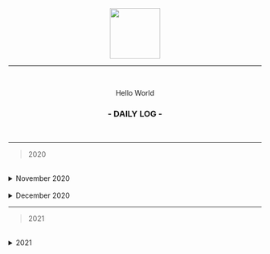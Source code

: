 <div align="center">
  <img src="https://culturenojhome.files.wordpress.com/2019/04/earth-icon.gif" width="100" height="100" />
  
  <hr height="0.5px" />
  
  <br/>
  <p> Hello World </p>
  <h3> - DAILY LOG - </h3>
  <br/>
</div>

<hr/>

> 2020

<br/>

<details>
<summary>November 2020</summary>
<br>
  <p> November 01 2020 ⟶ Hash Tables </p><br/>
  <p> November 02 2020 ⟶ Hash Tables </p><br/>
  <p> November 03 2020 ⟶ Hash Tables </p><br/>
  <p> November 04 2020 ⟶ Hash Tables </p><br/>
  <p> November 05 2020 ⟶ Hash Tables 😓 </p><br/>
  <p> November 06 2020 ⟶ ✖️ procrastination </p><br/>
  <p> November 07 2020 ⟶ ✖️ get things done </p><br/>
  <br/>
  
  <hr/>
  
  <br/>
  <p> November 08 2020 ⟶ n/a </p><br/>
  <p> November 09 2020 ⟶ ✖️ get things done </p><br/>
  <p> November 10 2020 ⟶ ✖️ miss </p><br/>
  <p> November 11 2020 ⟶ ✖️ </p><br/>
  <p> November 12 2020 ⟶ ✖️ miss </p><br/>
  <p> November 13 2020 ⟶ ✖️ </p><br/>
  <p> November 14 2020 ⟶ ✖️ </p><br/>
  <br/>
  
  <hr/>
  
  <br/>
  <p> November 15 2020 ⟶ ✖️ </p><br/>
  <p> November 16 2020 ⟶ ✖️ </p><br/>
  <p> November 17 2020 ⟶ Code challenges </p><br/>
  <p> November 18 2020 ⟶ Articles </p><br/>
  <p> November 19 2020 ⟶ ✖️ miss </p><br/>
  <p> November 20 2020 ⟶ ✖️ </p><br/>
  <p> November 21 2020 ⟶ Clean up </p><br/>
  <br/>
  
  <hr/>
  
  <br/>
  <p> November 22 2020 ⟶ ✖️ </p><br/>
  <p> November 23 2020 ⟶ DS&A </p><br/>
  <p> November 24 2020 ⟶ ✖️ </p><br/>
  <p> November 25 2020 ⟶ DS&A </p><br/>
  <p> November 26 2020 ⟶ DS&A </p><br/>
  <p> November 27 2020 ⟶ DS&A </p><br/>
  <p> November 28 2020 ⟶ DS&A </p><br/>
  <p> November 29 2020 ⟶ DS&A </p><br/>
  <p> November 30 2020 ⟶ Portfolio </p><br/>
  <br/>

</details>

<br/>

<details>
<summary>December 2020</summary>
<br>
  <p> December 01 2020 ⟶ Portfolio </p><br/>
  <p> December 02 2020 ⟶ React Native </p><br/>
  <p> December 03 2020 ⟶ Verical bar </p><br/>
  <p> December 04 2020 ⟶ Clean up </p><br/>
  <p> December 05 2020 ⟶ Clean up </p><br/>
  <p> December 06 2020 ⟶ ✖️ </p><br/>
  <p> December 07 2020 ⟶ Clean up </p><br/>
  <br/>
  
  <hr/>
  
  <br/>
  <p> December 08 2020 ⟶ DS&A </p><br/>
  <p> December 09 2020 ⟶  </p><br/>
  <p> December 10 2020 ⟶  </p><br/>
  <p> December 11 2020 ⟶  </p><br/>
  <p> December 12 2020 ⟶  </p><br/>
  <p> December 13 2020 ⟶  </p><br/>
  <p> December 14 2020 ⟶  </p><br/>
  <br/>
  
  <hr/>
  
  <br/>
  <p> December 15 2020 ⟶  </p><br/>
  <p> December 16 2020 ⟶  </p><br/>
  <p> December 17 2020 ⟶  </p><br/>
  <p> December 18 2020 ⟶  </p><br/>
  <p> December 19 2020 ⟶  </p><br/>
  <p> December 20 2020 ⟶  </p><br/>
  <p> December 21 2020 ⟶  </p><br/>
  <br/>
  
  <hr/>
  
  <br/>
  <p> December 22 2020 ⟶  </p><br/>
  <p> December 23 2020 ⟶  </p><br/>
  <p> December 24 2020 ⟶  </p><br/>
  <p> December 25 2020 ⟶  </p><br/>
  <p> December 26 2020 ⟶  </p><br/>
  <p> December 27 2020 ⟶  </p><br/>
  <p> December 28 2020 ⟶  </p><br/>
  <p> December 29 2020 ⟶  </p><br/>
  <p> December 30 2020 ⟶  </p><br/>
  <p> December 31 2020 ⟶  </p><br/>
  <br/>

</details>

<hr/>

> 2021

<br/>

<details>
<summary> 2021</summary>
<br>
  <p>  01 2020 ⟶  </p><br/>
  <p>  02 2020 ⟶  </p><br/>
  <p>  03 2020 ⟶  </p><br/>
  <p>  04 2020 ⟶  </p><br/>
  <p>  05 2020 ⟶  </p><br/>
  <p>  06 2020 ⟶  </p><br/>
  <p>  07 2020 ⟶  </p><br/>
  <br/>
  
  <hr/>
  
  <br/>
  <p>  08 2020 ⟶  </p><br/>
  <p>  09 2020 ⟶  </p><br/>
  <p>  10 2020 ⟶  </p><br/>
  <p>  11 2020 ⟶  </p><br/>
  <p>  12 2020 ⟶  </p><br/>
  <p>  13 2020 ⟶  </p><br/>
  <p>  14 2020 ⟶  </p><br/>
  <br/>
  
  <hr/>
  
  <br/>
  <p>  15 2020 ⟶  </p><br/>
  <p>  16 2020 ⟶  </p><br/>
  <p>  17 2020 ⟶  </p><br/>
  <p>  18 2020 ⟶  </p><br/>
  <p>  19 2020 ⟶  </p><br/>
  <p>  20 2020 ⟶  </p><br/>
  <p>  21 2020 ⟶  </p><br/>
  <br/>
  
  <hr/>
  
  <br/>
  <p>  22 2020 ⟶  </p><br/>
  <p>  23 2020 ⟶  </p><br/>
  <p>  24 2020 ⟶  </p><br/>
  <p>  25 2020 ⟶  </p><br/>
  <p>  26 2020 ⟶  </p><br/>
  <p>  27 2020 ⟶  </p><br/>
  <p>  28 2020 ⟶  </p><br/>
  <p>  29 2020 ⟶  </p><br/>
  <p>  30 2020 ⟶  </p><br/>
  <p>  31 2020 ⟶  </p><br/>
  <br/>

</details>



